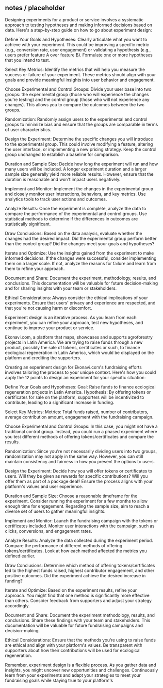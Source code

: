 ## notes / placeholder

Designing experiments for a product or service involves a systematic approach to testing hypotheses and making informed decisions based on data. Here's a step-by-step guide on how to go about experiment design:

Define Your Goals and Hypotheses:
Clearly articulate what you want to achieve with your experiment. This could be improving a specific metric (e.g., conversion rate, user engagement) or validating a hypothesis (e.g., users prefer feature A over feature B). Formulate one or more hypotheses that you intend to test.

Select Key Metrics:
Identify the metrics that will help you measure the success or failure of your experiment. These metrics should align with your goals and provide meaningful insights into user behavior and engagement.

Choose Experimental and Control Groups:
Divide your user base into two groups: the experimental group (those who will experience the changes you're testing) and the control group (those who will not experience any changes). This allows you to compare the outcomes between the two groups.

Randomization:
Randomly assign users to the experimental and control groups to minimize bias and ensure that the groups are comparable in terms of user characteristics.

Design the Experiment:
Determine the specific changes you will introduce to the experimental group. This could involve modifying a feature, altering the user interface, or implementing a new pricing strategy. Keep the control group unchanged to establish a baseline for comparison.

Duration and Sample Size:
Decide how long the experiment will run and how many users will be included. A longer experiment duration and a larger sample size generally yield more reliable results. However, ensure that the duration is reasonable and won't impact users negatively.

Implement and Monitor:
Implement the changes in the experimental group and closely monitor user interactions, behaviors, and key metrics. Use analytics tools to track user actions and outcomes.

Analyze Results:
Once the experiment is complete, analyze the data to compare the performance of the experimental and control groups. Use statistical methods to determine if the differences in outcomes are statistically significant.

Draw Conclusions:
Based on the data analysis, evaluate whether the changes had the desired impact. Did the experimental group perform better than the control group? Did the changes meet your goals and hypotheses?

Iterate and Optimize:
Use the insights gained from the experiment to make informed decisions. If the changes were successful, consider implementing them on a larger scale. If not, analyze the reasons for failure and learn from them to refine your approach.

Document and Share:
Document the experiment, methodology, results, and conclusions. This documentation will be valuable for future decision-making and for sharing insights with your team or stakeholders.

Ethical Considerations:
Always consider the ethical implications of your experiments. Ensure that users' privacy and experience are respected, and that you're not causing harm or discomfort.

Experiment design is an iterative process. As you learn from each experiment, you can refine your approach, test new hypotheses, and continue to improve your product or service.


Ekonavi.com, a platform that maps, showcases and supports agroforestry projects in Latin America. We are trying to raise funds through a new product, possibly the sale of tokens, certificates or such, to finance ecological regeneration in Latin America, which would be displayed on the platform and crediting the supporters.

Creating an experiment design for Ekonavi.com's fundraising efforts involves tailoring the process to your unique context. Here's how you could apply the 12 points to design an experiment for your specific situation:

Define Your Goals and Hypotheses:
Goal: Raise funds to finance ecological regeneration projects in Latin America.
Hypothesis: By offering tokens or certificates for sale on the platform, supporters will be incentivized to contribute, leading to a significant increase in funding.

Select Key Metrics:
Metrics: Total funds raised, number of contributors, average contribution amount, engagement with the fundraising campaign.

Choose Experimental and Control Groups:
In this case, you might not have a traditional control group. Instead, you could run a phased experiment where you test different methods of offering tokens/certificates and compare the results.

Randomization:
Since you're not necessarily dividing users into two groups, randomization may not apply in the same way. However, you can still maintain consistency and fairness in how you present the options to users.

Design the Experiment:
Decide how you will offer tokens or certificates to users. Will they be given as rewards for specific contributions? Will you offer them as part of a package deal? Ensure the process aligns with your platform's values and user experience.

Duration and Sample Size:
Choose a reasonable timeframe for the experiment. Consider running the experiment for a few months to allow enough time for engagement. Regarding the sample size, aim to reach a diverse set of users to gather meaningful insights.

Implement and Monitor:
Launch the fundraising campaign with the tokens or certificates included. Monitor user interactions with the campaign, such as clicks, conversions, and engagement rates.

Analyze Results:
Analyze the data collected during the experiment period. Compare the performance of different methods of offering tokens/certificates. Look at how each method affected the metrics you defined earlier.

Draw Conclusions:
Determine which method of offering tokens/certificates led to the highest funds raised, highest contributor engagement, and other positive outcomes. Did the experiment achieve the desired increase in funding?

Iterate and Optimize:
Based on the experiment results, refine your approach. You might find that one method is significantly more effective than others. Consider feedback from supporters and adjust your strategy accordingly.

Document and Share:
Document the experiment methodology, results, and conclusions. Share these findings with your team and stakeholders. This documentation will be valuable for future fundraising campaigns and decision-making.

Ethical Considerations:
Ensure that the methods you're using to raise funds are ethical and align with your platform's values. Be transparent with supporters about how their contributions will be used for ecological regeneration.

Remember, experiment design is a flexible process. As you gather data and insights, you might uncover new opportunities and challenges. Continuously learn from your experiments and adapt your strategies to meet your fundraising goals while staying true to your platform's 

